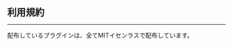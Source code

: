 <meta http-equiv="content-language" content="ja">
<span style="font-size:16pt"><B>利用規約</B></span><br>
<hr>
配布しているプラグインは、全てMITイセンラスで配布しています。
